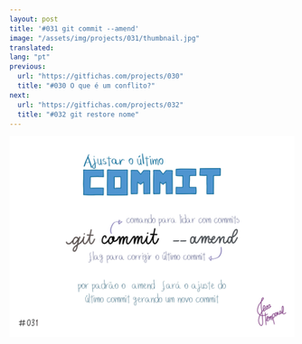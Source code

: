 ```yaml
---
layout: post
title: '#031 git commit --amend'
image: "/assets/img/projects/031/thumbnail.jpg"
translated:
lang: "pt"
previous:
  url: "https://gitfichas.com/projects/030"
  title: "#030 O que é um conflito?"
next:
  url: "https://gitfichas.com/projects/032"
  title: "#032 git restore nome"
---
```


<img alt="Para ajustar o último commit use o comando git commit --amend" src="/assets/img/projects/031/full.jpg">